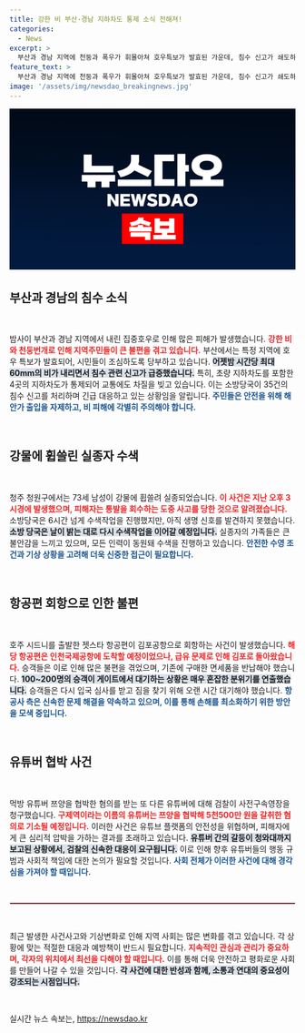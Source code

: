 ```yaml
---
title: 강한 비 부산·경남 지하차도 통제 소식 전해져!
categories:
  - News
excerpt: >
  부산과 경남 지역에 천둥과 폭우가 휘몰아쳐 호우특보가 발효된 가운데, 침수 신고가 쇄도하고 지하차도가 통제됐다. 청주에서는 73세 남성이 실종되어 수색 작업이 진행 중이며, 여객기 회항 소식과 유튜버 협박 사건도 화제다.
feature_text: >
  부산과 경남 지역에 천둥과 폭우가 휘몰아쳐 호우특보가 발효된 가운데, 침수 신고가 쇄도하고 지하차도가 통제됐다. 청주에서는 73세 남성이 실종되어 수색 작업이 진행 중이며, 여객기 회항 소식과 유튜버 협박 사건도 화제다.
image: '/assets/img/newsdao_breakingnews.jpg'
---
```


<p><img src="/assets/img/newsdao_breakingnews.jpg" alt="ontimetimes 속보" /></p>

<h2 data-ke-size="size26">부산과 경남의 침수 소식</h2>

<p data-ke-size="size16">&nbsp;</p>

<p>밤사이 부산과 경남 지역에서 내린 집중호우로 인해 많은 피해가 발생했습니다. <b><span style="color: #ee2323;">강한 비와 천둥번개로 인해 지역주민들이 큰 불편을 겪고 있습니다.</span></b> 부산에서는 특정 지역에 호우 특보가 발효되어, 시민들이 조심하도록 당부하고 있습니다. <b><span style="background-color: #21538527;">어젯밤 시간당 최대 60mm의 비가 내리면서 침수 관련 신고가 급증했습니다.</span></b> 특히, 초량 지하차도를 포함한 4곳의 지하차도가 통제되어 교통에도 차질을 빚고 있습니다. 이는 소방당국이 35건의 침수 신고를 처리하며 긴급 대응하고 있는 상황임을 알립니다. <b><span style="color: #1a5490;">주민들은 안전을 위해 해안가 출입을 자제하고, 비 피해에 각별히 주의해야 합니다.</span></b></p>

<p data-ke-size="size16">&nbsp;</p>

<h2 data-ke-size="size26">강물에 휩쓸린 실종자 수색</h2>

<p data-ke-size="size16">&nbsp;</p>

<p>청주 청원구에서는 73세 남성이 강물에 휩쓸려 실종되었습니다. <b><span style="color: #ee2323;">이 사건은 지난 오후 3시경에 발생했으며, 피해자는 통발을 회수하는 도중 사고를 당한 것으로 알려졌습니다.</span></b> 소방당국은 6시간 넘게 수색작업을 진행했지만, 아직 생명 신호를 발견하지 못했습니다. <b><span style="background-color: #21538527;">소방 당국은 날이 밝는 대로 다시 수색작업을 이어갈 예정입니다.</span></b> 실종자의 가족들은 큰 불안감을 느끼고 있으며, 모든 인력이 동원돼 수색을 진행하고 있습니다. <b><span style="color: #1a5490;">안전한 수영 조건과 기상 상황을 고려해 더욱 신중한 접근이 필요합니다.</span></b></p>

<p data-ke-size="size16">&nbsp;</p>

<h2 data-ke-size="size26">항공편 회항으로 인한 불편</h2>

<p data-ke-size="size16">&nbsp;</p>

<p>호주 시드니를 출발한 젯스타 항공편이 김포공항으로 회항하는 사건이 발생했습니다. <b><span style="color: #ee2323;">해당 항공편은 인천국제공항에 도착할 예정이었으나, 급유 문제로 인해 김포로 돌아왔습니다.</span></b> 승객들은 이로 인해 많은 불편을 겪었으며, 기존에 구매한 면세품을 반납해야 했습니다. <b><span style="background-color: #21538527;">100~200명의 승객이 게이트에서 대기하는 상황은 매우 혼잡한 분위기를 연출했습니다.</span></b> 승객들은 다시 입국 심사를 받고 짐을 찾기 위해 오랜 시간 대기해야 했습니다. <b><span style="color: #1a5490;">항공사 측은 신속한 문제 해결을 약속하고 있으며, 이를 통해 손해를 최소화하기 위한 방안을 모색 중입니다.</span></b></p>

<p data-ke-size="size16">&nbsp;</p>

<h2 data-ke-size="size26">유튜버 협박 사건</h2>

<p data-ke-size="size16">&nbsp;</p>

<p>먹방 유튜버 쯔양을 협박한 혐의를 받는 또 다른 유튜버에 대해 검찰이 사전구속영장을 청구했습니다. <b><span style="color: #ee2323;">구제역이라는 이름의 유튜버는 쯔양을 협박해 5천500만 원을 갈취한 혐의로 기소될 예정입니다.</span></b> 이러한 사건은 유튜브 플랫폼의 안전성을 위협하며, 피해자에게 큰 심리적 압박을 가하는 결과를 초래하고 있습니다. <b><span style="background-color: #21538527;">유튜버 간의 갈등이 청와대까지 보고된 상황에서, 검찰의 신속한 대응이 요구됩니다.</span></b> 이로 인해 향후 유튜버들의 행동 규범과 사회적 책임에 대한 논의가 필요할 것입니다. <b><span style="color: #1a5490;">사회 전체가 이러한 사건에 대해 경각심을 가져야 할 때입니다.</span></b></p>

<p data-ke-size="size16">&nbsp;</p>

<hr style="border: 1px solid #eaeaea; border-top: 1px solid #ee2323;">

<p data-ke-size="size16">&nbsp;</p>

<p>최근 발생한 사건사고와 기상변화로 인해 지역 사회는 많은 변화를 겪고 있습니다. 각 상황에 맞는 적절한 대응과 예방책이 반드시 필요합니다. <b><span style="color: #ee2323;">지속적인 관심과 관리가 중요하며, 각자의 위치에서 최선을 다해야 할 때입니다.</span></b> 이를 통해 더욱 안전하고 평화로운 사회를 만들어 나갈 수 있을 것입니다. <b><span style="background-color: #21538527;">각 사건에 대한 반성과 함께, 소통과 연대의 중요성이 강조되는 시점입니다.</span></b> </p>

<p data-ke-size="size16">&nbsp;</p>
실시간 뉴스 속보는, <a href="https://newsdao.kr" rel="dofollow">https://newsdao.kr</a>


